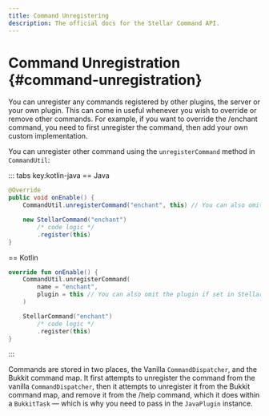 ```yaml
---
title: Command Unregistering
description: The official docs for the Stellar Command API.
---
```


# Command Unregistration {#command-unregistration}

You can unregister any commands registered by other plugins, the server or your own plugin. This can come in useful whenever you wish to override or remove other commands. For example, if you want to override the /enchant command, you need to first unregister the command, then add your own custom implementation.

You can unregister other command using the `unregisterCommand` method in `CommandUtil`:

::: tabs key:kotlin-java
== Java
```Java
@Override
public void onEnable() {
    CommandUtil.unregisterCommand("enchant", this) // You can also omit the plugin if set in StellarConfig

    new StellarCommand("enchant")
        /* code logic */
        .register(this)
}
```
== Kotlin
```Kotlin
override fun onEnable() {
    CommandUtil.unregisterCommand(
        name = "enchant",
        plugin = this // You can also omit the plugin if set in StellarConfig
    )

    StellarCommand("enchant")
        /* code logic */
        .register(this)
}
```
:::

Commands are stored in two places, the Vanilla `CommandDispatcher`, and the Bukkit command map. It first attempts to unregister the command from the vanilla `CommandDispatcher`, then it attempts to unregister it from the Bukkit command map, and remove it from the /help command, which it does within a `BukkitTask` — which is why you need to pass in the `JavaPlugin` instance.
